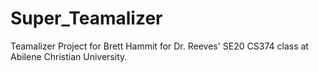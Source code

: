 # Super_Teamalizer
Teamalizer Project for Brett Hammit for Dr. Reeves' SE20 CS374 class at Abilene Christian University. 
